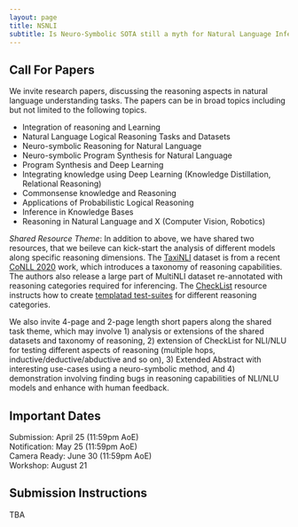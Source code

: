 ```yaml
---
layout: page
title: NSNLI
subtitle: Is Neuro-Symbolic SOTA still a myth for Natural Language Inference?
---
```


<h2>Call For Papers</h2>
We invite research papers, discussing the reasoning aspects in natural language
understanding tasks. The papers can be in broad topics including but not limited to the
following topics.
<ul>
	<li>Integration of reasoning and Learning</li>
	<li>Natural Language Logical Reasoning Tasks and Datasets</li>
	<li>Neuro-symbolic Reasoning for Natural Language</li>
	<li>Neuro-symbolic Program Synthesis for Natural Language</li>
	<li>Program Synthesis and Deep Learning</li>
	<li>Integrating knowledge using Deep Learning (Knowledge Distillation, Relational
	Reasoning)</li>
	<li>Commonsense knowledge and Reasoning</li>
	<li>Applications of Probabilistic Logical Reasoning</li>
	<li>Inference in Knowledge Bases</li>
	<li>Reasoning in Natural Language and X (Computer Vision, Robotics)</li>
</ul>
<em>Shared Resource Theme</em>: In addition to above, we have shared two resources, that we beileve can kick-start the analysis of
different models along specific reasoning dimensions. The <a href="https://nsnli.github.io/taxinli/">TaxiNLI</a> dataset is from a recent <a href="https://www.aclweb.org/anthology/2020.conll-1.4.pdf">CoNLL 2020</a> work, which introduces a taxonomy of reasoning capabilities. The authors also release a large part of MultiNLI dataset re-annotated with reasoning categories required for inferencing. The <a href="https://nsnli.github.io/checklist/">CheckList</a> resource instructs how to create <a href="https://homes.cs.washington.edu/~marcotcr/acl20_checklist.pdf">templatad test-suites</a> for different reasoning categories.

<p>We also invite 4-page and 2-page length short papers along the shared task theme, which may involve 1) analysis or extensions of the shared datasets and taxonomy of reasoning, 2) extension of CheckList for NLI/NLU for testing different aspects of reasoning (multiple hops, inductive/deductive/abductive and so on), 3) Extended Abstract with interesting use-cases using a neuro-symbolic method, and 4) demonstration involving finding bugs in reasoning capabilities of NLI/NLU models and enhance with human feedback.</p>


<h2>Important Dates</h2>
Submission: April 25 (11:59pm AoE)<br>
Notification: May 25 (11:59pm AoE)<br>
Camera Ready: June 30 (11:59pm AoE)<br>
Workshop: August 21

<h2>Submission Instructions</h2>
TBA

